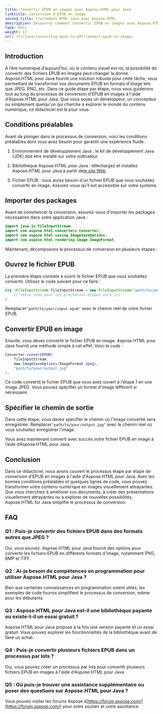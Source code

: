 ```yaml
---
title: Convertir EPUB en images avec Aspose.HTML pour Java
linktitle: Conversion d'EPUB en image
second_title: Traitement HTML Java avec Aspose.HTML
description: Découvrez comment convertir EPUB en images avec Aspose.HTML pour Java. Transformez votre contenu numérique sans effort. Guide étape par étape inclus.
type: docs
weight: 17
url: /fr/java/converting-epub-to-pdf/convert-epub-to-image/
---
```


## Introduction

À l’ère numérique d’aujourd’hui, où le contenu visuel est roi, la possibilité de convertir des fichiers EPUB en images peut changer la donne. Aspose.HTML pour Java fournit une solution robuste pour cette tâche, vous permettant de transformer vos documents EPUB en formats d'image tels que JPEG, PNG, etc. Dans ce guide étape par étape, nous vous guiderons tout au long du processus de conversion d'EPUB en images à l'aide d'Aspose.HTML pour Java. Que vous soyez un développeur, un concepteur ou simplement quelqu'un qui cherche à explorer le monde du contenu numérique, ce didacticiel est là pour vous.

## Conditions préalables

Avant de plonger dans le processus de conversion, voici les conditions préalables dont vous avez besoin pour garantir une expérience fluide :

1. Environnement de développement Java : le kit de développement Java (JDK) doit être installé sur votre ordinateur.

2.  Bibliothèque Aspose.HTML pour Java : téléchargez et installez Aspose.HTML pour Java à partir de[le site Web](https://releases.aspose.com/html/java/).

3. Fichier EPUB : vous aurez besoin d’un fichier EPUB que vous souhaitez convertir en image. Assurez-vous qu’il est accessible sur votre système.

## Importer des packages

Avant de commencer la conversion, assurez-vous d'importer les packages nécessaires dans votre application Java :

```java
import java.io.FileInputStream;
import com.aspose.html.converters.Converter;
import com.aspose.html.saving.ImageSaveOptions;
import com.aspose.html.rendering.image.ImageFormat;
```

Maintenant, décomposons le processus de conversion en plusieurs étapes :

## Ouvrez le fichier EPUB

La première étape consiste à ouvrir le fichier EPUB que vous souhaitez convertir. Utilisez le code suivant pour ce faire :

```java
try (FileInputStream fileInputStream = new FileInputStream("path/to/your/input.epub")) {
    // Votre code pour les prochaines étapes sera ici.
}
```

 Remplacer`"path/to/your/input.epub"` avec le chemin réel de votre fichier EPUB.

## Convertir EPUB en image

Ensuite, vous devez convertir le fichier EPUB en image. Aspose.HTML pour Java fournit une méthode simple à cet effet. Voici le code :

```java
Converter.convertEPUB(
    fileInputStream,
    new ImageSaveOptions(ImageFormat.Jpeg),
    "path/to/your/output.jpg"
);
```

Ce code convertit le fichier EPUB que vous avez ouvert à l'étape 1 en une image JPEG. Vous pouvez spécifier un format d'image différent si nécessaire.

## Spécifier le chemin de sortie

Dans cette étape, vous devez spécifier le chemin où l'image convertie sera enregistrée. Remplacer`"path/to/your/output.jpg"` avec le chemin réel où vous souhaitez enregistrer l'image.

Vous avez maintenant converti avec succès votre fichier EPUB en image à l’aide d’Aspose.HTML pour Java.

## Conclusion

Dans ce didacticiel, nous avons couvert le processus étape par étape de conversion d'EPUB en images à l'aide d'Aspose.HTML pour Java. Avec les bonnes conditions préalables et quelques lignes de code, vous pouvez transformer votre contenu numérique en images visuellement attrayantes. Que vous cherchiez à améliorer vos documents, à créer des présentations visuellement attrayantes ou à explorer de nouvelles possibilités, Aspose.HTML for Java simplifie le processus de conversion.

## FAQ

### Q1 : Puis-je convertir des fichiers EPUB dans des formats autres que JPEG ?
Oui, vous pouvez. Aspose.HTML pour Java fournit des options pour convertir les fichiers EPUB en différents formats d'image, notamment PNG, BMP et TIFF.

### Q2 : Ai-je besoin de compétences en programmation pour utiliser Aspose.HTML pour Java ?
Bien que certaines connaissances en programmation soient utiles, les exemples de code fournis simplifient le processus de conversion, même pour les débutants.

### Q3 : Aspose.HTML pour Java est-il une bibliothèque payante ou existe-t-il un essai gratuit ?
Aspose.HTML pour Java propose à la fois une version payante et un essai gratuit. Vous pouvez explorer les fonctionnalités de la bibliothèque avant de faire un achat.

### Q4 : Puis-je convertir plusieurs fichiers EPUB dans un processus par lots ?
Oui, vous pouvez créer un processus par lots pour convertir plusieurs fichiers EPUB en images à l'aide d'Aspose.HTML pour Java.

### Q5 : Où puis-je trouver une assistance supplémentaire ou poser des questions sur Aspose.HTML pour Java ?
 Vous pouvez visiter les forums Aspose à[https://forum.aspose.com/](https://forum.aspose.com/) pour votre soutien et votre assistance.